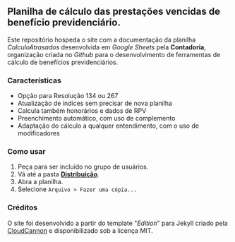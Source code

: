 ## Planilha de cálculo das prestações vencidas de benefício previdenciário.

Este repositório hospeda o site com a documentação da planilha *CalculoAtrasados* desenvolvida em *Google Sheets* pela **Contadoria**, organização criada no *Github* para o desenvolvimento de ferramentas de cálculo de benefícios previdenciários.

### Características

* Opção para Resolução 134 ou 267
* Atualização de índices sem precisar de nova planilha
* Calcula também honorários e dados de RPV
* Preenchimento automático, com uso de complemento
* Adaptação do cálculo a qualquer entendimento, com o uso de modificadores

### Como usar

1. Peça para ser incluído no grupo de usuários.
2. Vá até a pasta **<a href="https://drive.google.com/drive/folders/0B2B1B7RRK5HmS0I2clRTTTJiMXc" target="_blank">Distribuição</a>**.
3. Abra a planilha.
4. Selecione `Arquivo > Fazer uma cópia...`

### Créditos

O site foi desenvolvido a partir do template "_Edition_" para Jekyll criado pela [CloudCannon](http://cloudcannon.com/) e disponibilizado sob a licença MIT.